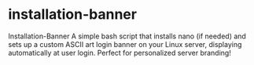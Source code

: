 # installation-banner
Installation-Banner A simple bash script that installs nano (if needed) and sets up a custom ASCII art login banner on your Linux server, displaying automatically at user login. Perfect for personalized server branding!
